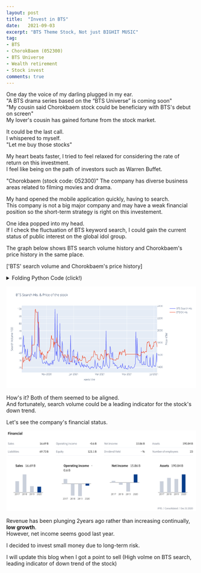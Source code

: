 ```yaml
---
layout: post
title:  "Invest in BTS"
date:   2021-09-03
excerpt: "BTS Theme Stock, Not just BIGHIT MUSIC"
tag:
- BTS
- ChorokBaem (052300)
- BTS Universe
- Wealth retirement
- Stock invest
comments: true
---
```

One day the voice of my darling plugged in my ear.   
"A BTS drama series based on the “BTS Universe” is coming soon"   
"My cousin said Chorokbaem stock could be beneficiary with BTS's debut on screen"   
My lover's cousin has gained fortune from the stock market.    

It could be the last call.    
I whispered to myself.     
"Let me buy those stocks"   

My heart beats faster, I tried to feel relaxed for considering the rate of return on this investment.   
I feel like being on the path of investors such as Warren Buffet.    

"Chorokbaem (stock code: 052300)"
The company has diverse business areas related to filming movies and drama. 

My hand opened the mobile application quickly, having to search.   
This company is not a big major company and may have a weak financial position so 
the short-term strategy is right on this investement. 

One idea popped into my head.    
If I check the fluctuation of BTS keyword search, I could gain the current status of public interest on the global idol group. 

The graph below shows BTS search volume history and Chorokbaem's price history in the same place.    

['BTS' search volume and Chorokbaem's price history]
<details>
<summary>Folding Python Code (click!)</summary>
<div markdown="1">

```python
import numpy as np # python's Excel
import pandas as pd # data processing, CSV file I/O (e.g. pd.read_csv)
from bs4 import BeautifulSoup # Web parsing Tool
import urllib # Web Scraping Tool
from urllib import request
import json # Json is Json
import datetime # related to date
import plotly.graph_objects as go
from plotly.subplots import make_subplots

# Naver Search Setup
client_id = "*********" # registered client ID from NAVER
client_secret = "********" 

link = "https://openapi.naver.com/v1/datalab/search"
requested = request.Request(link)
requested.add_header("X-Naver-Client-Id",client_id)
requested.add_header("X-Naver-Client-Secret",client_secret)
requested.add_header("Content-Type","application/json")

today = str(datetime.datetime.now().date()-datetime.timedelta(days=60)) # Today 
startdate = str(datetime.datetime.now().date() - datetime.timedelta(days=1*365)) # 1 year ago 

BTS_body = "{\"startDate\":\""+startdate+"\",\"endDate\":\""+today+"\",\"timeUnit\":\"date\",\"keywordGroups\":[{\"groupName\":\"BTS\",\"keywords\":[\"BTS\",\"비티에스\",\"유스\",\"YOUTH\",\"방탄소년단\"]}]}";
chorok_body = "{\"startDate\":\""+startdate+"\",\"endDate\":\""+today+"\",\"timeUnit\":\"date\",\"keywordGroups\":[{\"groupName\":\"초록뱀\",\"keywords\":[\"초록뱀\",\"초록뱀 미디어\",\"초록뱀 컴퍼니\",\"W홀딩컴퍼니\"]}]}";

BTS_response = urllib.request.urlopen(requested, data=BTS_body.encode("utf-8"))
BTS_rescode = BTS_response.getcode()
chorok_response = urllib.request.urlopen(requested, data=chorok_body.encode("utf-8"))
chorok_rescode = chorok_response.getcode()

if(BTS_rescode==200):
    response_body = BTS_response.read()
    output_data = response_body.decode('utf-8')
else:
    print('Error code:'+ rescode)

BTS_result = json.loads(output_data)
    
if(chorok_rescode==200):
    response_body = chorok_response.read()
    output_data = response_body.decode('utf-8')
else:
    print('Error code:'+ rescode)

chorok_result = json.loads(output_data)

date = [a['period'] for a in BTS_result['results'][0]['data']]
chorok_ratio = [a['ratio'] for a in chorok_result['results'][0]['data']]
BTS_ratio = [a['ratio'] for a in BTS_result['results'][0]['data']]

SearchResult_df = pd.DataFrame({'date':date, 
              '초록뱀':chorok_ratio,
              'BTS':BTS_ratio})

SearchResult_df['date'] = pd.to_datetime(SearchResult_df['date'], format='%Y-%m-%d', errors='raise')
colors = ['#BB0000', '#0000BB']

import FinanceDataReader as fdr
df2 = fdr.DataReader('052300',startdate,today)
df2 = df2[['Close','Volume']]
df2 = df2.reset_index()

df2['Date'] = pd.to_datetime(df2['Date'], format='%Y-%m-%d', errors='raise')

df = pd.merge(SearchResult_df,df2,left_on='date',right_on='Date',how='outer')

df = df.loc[:, ['date','초록뱀','BTS','Close','Volume']]
df = df.fillna(method='ffill')
df['Volume']=df['Volume']/df['Volume'].max()*100

# Create figure with secondary y-axis
fig = make_subplots(specs=[[{"secondary_y": True}]])

# Add traces
fig.add_trace(
    go.Scatter(x=df['date'], y=df['BTS'], name="BTS Search His."),
    secondary_y=False
)


fig.add_trace(
    go.Scatter(x=df['date'], y=df['Close'], name="STOCK His."),
    secondary_y=True
)

#fig.add_trace(
#    go.Scatter(x=df['date'], y=df['Volume'], name="STOCK Volume His."),
#    secondary_y=False
#)


# Add figure title
fig.update_layout(
    title_text="Double Y Axis Example"
)

# Set x-axis title
fig.update_xaxes(title_text="xaxis title")

# Set y-axes titles
fig.update_yaxes(title_text="<b>Search Volume</b> 100", secondary_y=False)
fig.update_yaxes(title_text="<b>Price</b> KRW", secondary_y=True)

fig.show()

```

</div>
</details>
    
![png](../assets/img/BTS_Chorok_history.png)


How's it? Both of them seemed to be aligned.   
And fortunately, search volume could be a leading indicator for the stock's down trend.   

Let's see the company's financial status.   

![png](../assets/img/ChorokBaem_fin.png)

Revenue has been plunging 2years ago rather than increasing continually, **low growth**.   
However, net income seems good last year.   

I decided to invest small money due to long-term risk. 

I will update this blog when I got a point to sell 
(High volme on BTS search, leading indicator of down trend of the stock)